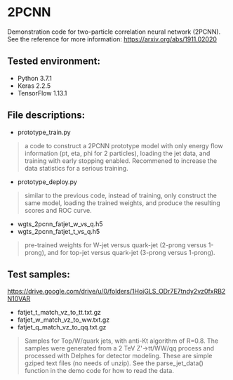 # 2PCNN

Demonstration code for two-particle correlation neural network (2PCNN). 
See the reference for more information:
https://arxiv.org/abs/1911.02020

## Tested environment:
- Python 3.7.1 
- Keras 2.2.5
- TensorFlow 1.13.1

## File descriptions:
* prototype_train.py
> a code to construct a 2PCNN prototype model with only energy flow information (pt, eta, phi for 2 particles), 
> loading the jet data, and training with early stopping enabled.
> Recommened to increase the data statistics for a serious training.
* prototype_deploy.py
> similar to the previous code, instead of training, only construct the same model, loading the trained weights,
> and produce the resulting scores and ROC curve.
* wgts_2pcnn_fatjet_w_vs_q.h5
* wgts_2pcnn_fatjet_t_vs_q.h5
> pre-trained weights for W-jet versus quark-jet (2-prong versus 1-prong), and 
> for top-jet versus quark-jet (3-prong versus 1-prong). 

## Test samples:
https://drive.google.com/drive/u/0/folders/1HojGLS_ODr7E7tndy2vz0fxRB2N10VAR
* fatjet_t_match_vz_to_tt.txt.gz
* fatjet_w_match_vz_to_ww.txt.gz
* fatjet_q_match_vz_to_qq.txt.gz
> Samples for Top/W/quark jets, with anti-Kt algorithm of R=0.8. 
> The samples were generated from a 2 TeV Z'->tt/WW/qq process and processed with Delphes for detector modeling. 
> These are simple gziped text files (no needs of unzip). See the parse_jet_data() function in the demo code 
> for how to read the data.
